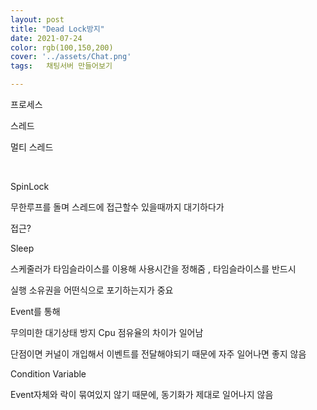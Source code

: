 ```yaml
---
layout: post
title: "Dead Lock방지"
date: 2021-07-24
color: rgb(100,150,200)
cover: '../assets/Chat.png'
tags:	채팅서버 만들어보기 

---
```




프로세스

스레드

멀티 스레드

​	

SpinLock

무한루프를 돌며 스레드에 접근할수 있을때까지 대기하다가 

접근?



Sleep

스케줄러가 타임슬라이스를 이용해 사용시간을 정해줌 , 타임슬라이스를 반드시

실행 소유권을 어떤식으로 포기하는지가 중요



Event를 통해

무의미한 대기상태 방지 Cpu 점유율의 차이가 일어남

단점이면  커널이 개입해서 이벤트를 전달해야되기 때문에 자주 일어나면 좋지 않음

Condition Variable

Event자체와 락이 묶여있지 않기 때문에, 동기화가 제대로 일어나지 않음

